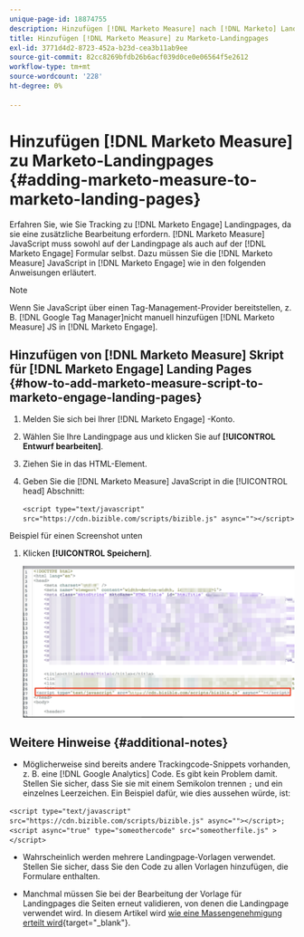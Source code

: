 ```yaml
---
unique-page-id: 18874755
description: Hinzufügen [!DNL Marketo Measure] nach [!DNL Marketo] Landing Pages - [!DNL Marketo Measure] - Produktdokumentation
title: Hinzufügen [!DNL Marketo Measure] zu Marketo-Landingpages
exl-id: 3771d4d2-8723-452a-b23d-cea3b11ab9ee
source-git-commit: 82cc8269bfdb26b6acf039d0ce0e06564f5e2612
workflow-type: tm+mt
source-wordcount: '228'
ht-degree: 0%

---
```


# Hinzufügen [!DNL Marketo Measure] zu Marketo-Landingpages {#adding-marketo-measure-to-marketo-landing-pages}

Erfahren Sie, wie Sie Tracking zu [!DNL Marketo Engage] Landingpages, da sie eine zusätzliche Bearbeitung erfordern. [!DNL Marketo Measure] JavaScript muss sowohl auf der Landingpage als auch auf der [!DNL Marketo Engage] Formular selbst. Dazu müssen Sie die [!DNL Marketo Measure] JavaScript in [!DNL Marketo Engage] wie in den folgenden Anweisungen erläutert.

>[!NOTE]
>
>Wenn Sie JavaScript über einen Tag-Management-Provider bereitstellen, z. B. [!DNL Google Tag Manager]nicht manuell hinzufügen [!DNL Marketo Measure] JS in [!DNL Marketo Engage].

## Hinzufügen von [!DNL Marketo Measure] Skript für [!DNL Marketo Engage] Landing Pages {#how-to-add-marketo-measure-script-to-marketo-engage-landing-pages}

1. Melden Sie sich bei Ihrer [!DNL Marketo Engage] -Konto.
1. Wählen Sie Ihre Landingpage aus und klicken Sie auf **[!UICONTROL Entwurf bearbeiten]**.
1. Ziehen Sie in das HTML-Element.
1. Geben Sie die [!DNL Marketo Measure] JavaScript in die [!UICONTROL head] Abschnitt:

   `<script type="text/javascript" src="https://cdn.bizible.com/scripts/bizible.js" async=""></script>`

Beispiel für einen Screenshot unten

1. Klicken **[!UICONTROL Speichern]**.

   ![](assets/adding-bizible-to-marketo-landing-pages-1.png)

## Weitere Hinweise {#additional-notes}

* Möglicherweise sind bereits andere Trackingcode-Snippets vorhanden, z. B. eine [!DNL Google Analytics] Code. Es gibt kein Problem damit. Stellen Sie sicher, dass Sie sie mit einem Semikolon trennen `;` und ein einzelnes Leerzeichen. Ein Beispiel dafür, wie dies aussehen würde, ist:

`<script type="text/javascript" src="https://cdn.bizible.com/scripts/bizible.js" async=""></script>; <script async="true" type="someothercode" src="someotherfile.js" ></script>`

* Wahrscheinlich werden mehrere Landingpage-Vorlagen verwendet. Stellen Sie sicher, dass Sie den Code zu allen Vorlagen hinzufügen, die Formulare enthalten.

* Manchmal müssen Sie bei der Bearbeitung der Vorlage für Landingpages die Seiten erneut validieren, von denen die Landingpage verwendet wird. In diesem Artikel wird [wie eine Massengenehmigung erteilt wird](https://experienceleague.adobe.com/docs/marketo/using/product-docs/demand-generation/landing-pages/landing-page-actions/approve-multiple-landing-pages-at-once.html){target="_blank"}.
